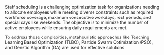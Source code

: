 Staff scheduling is a challenging optimization task for organizations needing to allocate
employees while meeting diverse constraints such as required workforce coverage, maximum
consecutive workdays, rest periods, and special days like weekends. The objective is to
minimize the number of active employees while ensuring daily requirements are met.

To address these complexities, metaheuristic approaches like Teaching Learning Based
Optimization (TLBO), Particle Swarm Optimization (PSO), and Genetic Algorithm (GA) are
used for effective solutions
